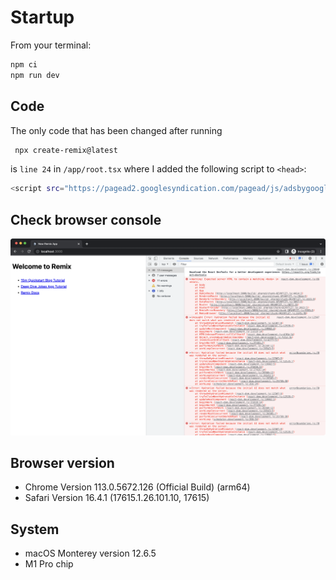 # Startup

From your terminal:

```sh
npm ci
npm run dev
```

## Code

The only code that has been changed after running

```sh
 npx create-remix@latest
```

is `line 24` in `/app/root.tsx` where I added the following script to `<head>`:

```sh
<script src="https://pagead2.googlesyndication.com/pagead/js/adsbygoogle.js" />
```

## Check browser console

![error](./ERROR.png)

## Browser version

- Chrome Version 113.0.5672.126 (Official Build) (arm64)
- Safari Version 16.4.1 (17615.1.26.101.10, 17615)

## System

- macOS Monterey version 12.6.5
- M1 Pro chip
